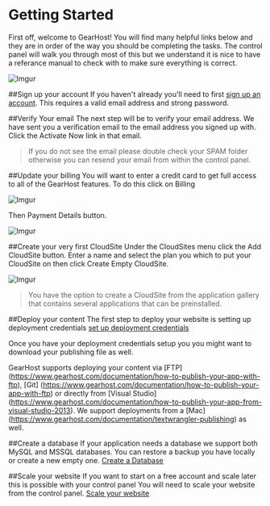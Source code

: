 Getting Started 
==================

First off, welcome to GearHost! You will find many helpful links below and they are in order of the way you should be completing the tasks.  The control panel will walk you through most of this but we understand it is nice to have a referance manual to check with to make sure everything is correct.

![Imgur](http://i.imgur.com/FRZuUzA.png)

##Sign up your account
If you haven't already you'll need to first [sign up an account](https://my.gearhost.com/account/signup). This requires a valid email address and strong password.
 
##Verify Your email
The next step will be to verify your email address.  We have sent you a verification email to the email address you signed up with. Click the Activate Now link in that email.

> If you do not see the email please double check your SPAM folder otherwise you can resend your email from within the control panel.

##Update your billing
You will want to enter a credit card to get full access to all of the GearHost features. To do this click on Billing 

![Imgur](http://i.imgur.com/wQqGCE8.png)

Then Payment Details button.

![Imgur](http://i.imgur.com/9Wwj0Y5.png)

##Create your very first CloudSite
Under the CloudSites menu click the Add CloudSite button. Enter a name and select the plan you which to put your CloudSite on then click Create Empty CloudSite.

![Imgur](http://i.imgur.com/SuQh5Mc.png)

> You have the option to create a CloudSite from the application gallery that contains several applications that can be preinstalled.
 
##Deploy your content
The first step to deploy your website is setting up deployment credentials [set up deployment credentials](https://www.gearhost.com/documentation/how-to-deploy-to-cloudsites-md)

Once you have your deployment credentials setup you you might want to download your publishing file as well.

GearHost supports deploying your content via [FTP] (https://www.gearhost.com/documentation/how-to-publish-your-app-with-ftp), [Git] (https://www.gearhost.com/documentation/how-to-publish-your-app-with-ftp) or directly from [Visual Studio] (https://www.gearhost.com/documentation/how-to-publish-your-app-from-visual-studio-2013). We support deployments from a [Mac] (https://www.gearhost.com/documentation/textwrangler-publishing) as well.

##Create a database
 If your application needs a database we support both MySQL and MSSQL databases.  You can restore a backup you have locally or create a new empty one.
 [Create a Database](https://www.gearhost.com/documentation/how-to-restore-a-database)

##Scale your website
If you want to start on a free account and scale later this is possible with your control panel You will need to scale your website from the control panel.
 [Scale your website](https://www.gearhost.com/documentation/how-to-scale-your-cloudsite)







